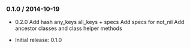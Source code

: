 ### 0.1.0 / 2014-10-19

* 0.2.0
  Add hash any_keys all_keys + specs
  Add specs for not_nil 
  Add ancestor classes and class helper methods

* Initial release:
 0.1.0
